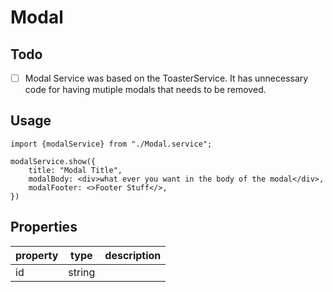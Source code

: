 # Modal

## Todo

- [ ] Modal Service was based on the ToasterService.  It has unnecessary code for having mutiple modals that needs to be removed.

## Usage

```tsx
import {modalService} from "./Modal.service";

modalService.show({
    title: "Modal Title",
    modalBody: <div>what ever you want in the body of the modal</div>,
    modalFooter: <>Footer Stuff</>,
})
```

## Properties
| property | type   | description |
|----------|--------|-------------|
| id       | string |             |
